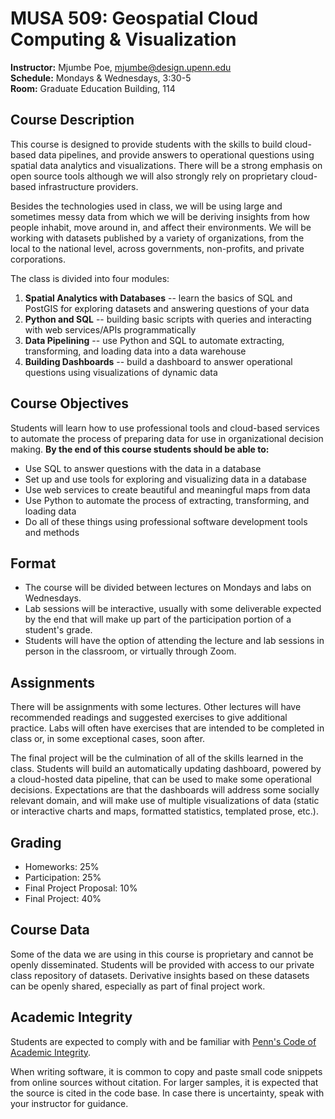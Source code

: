 # MUSA 509: Geospatial Cloud Computing & Visualization

**Instructor:** Mjumbe Poe, mjumbe@design.upenn.edu  
**Schedule:** Mondays & Wednesdays, 3:30-5  
**Room:** Graduate Education Building, 114  

## Course Description

This course is designed to provide students with the skills to build cloud-based data pipelines, and provide answers to operational questions using spatial data analytics and visualizations. There will be a strong emphasis on open source tools although we will also strongly rely on proprietary cloud-based infrastructure providers.

Besides the technologies used in class, we will be using large and sometimes messy data from which we will be deriving insights from how people inhabit, move around in, and affect their environments. We will be working with datasets published by a variety of organizations, from the local to the national level, across governments, non-profits, and private corporations.

The class is divided into four modules:

1. **Spatial Analytics with Databases** -- learn the basics of SQL and PostGIS for exploring datasets and answering questions of your data
2. **Python and SQL** -- building basic scripts with queries and interacting with web services/APIs programmatically
3. **Data Pipelining** -- use Python and SQL to automate extracting, transforming, and loading data into a data warehouse
4. **Building Dashboards** -- build a dashboard to answer operational questions using visualizations of dynamic data

## Course Objectives

Students will learn how to use professional tools and cloud-based services to automate the process of preparing data for use in organizational decision making. **By the end of this course students should be able to:**
* Use SQL to answer questions with the data in a database
* Set up and use tools for exploring and visualizing data in a database
* Use web services to create beautiful and meaningful maps from data
* Use Python to automate the process of extracting, transforming, and loading data
* Do all of these things using professional software development tools and methods

## Format

* The course will be divided between lectures on Mondays and labs on Wednesdays.
* Lab sessions will be interactive, usually with some deliverable expected by the end that will make up part of the participation portion of a student's grade.
* Students will have the option of attending the lecture and lab sessions in person in the classroom, or virtually through Zoom.

## Assignments

There will be assignments with some lectures. Other lectures will have recommended readings and suggested exercises to give additional practice. Labs will often have exercises that are intended to be completed in class or, in some exceptional cases, soon after.

The final project will be the culmination of all of the skills learned in the class. Students will build an automatically updating dashboard, powered by a cloud-hosted data pipeline, that can be used to make some operational decisions. Expectations are that the dashboards will address some socially relevant domain, and will make use of multiple visualizations of data (static or interactive charts and maps, formatted statistics, templated prose, etc.).

## Grading

* Homeworks: 25%
* Participation: 25%
* Final Project Proposal: 10%
* Final Project: 40%

## Course Data

Some of the data we are using in this course is proprietary and cannot be openly disseminated. Students will be provided with access to our private class repository of datasets. Derivative insights based on these datasets can be openly shared, especially as part of final project work.

## Academic Integrity

Students are expected to comply with and be familiar with [Penn's Code of Academic Integrity](https://catalog.upenn.edu/pennbook/code-of-academic-integrity).

When writing software, it is common to copy and paste small code snippets from online sources without citation. For larger samples, it is expected that the source is cited in the code base. In case there is uncertainty, speak with your instructor for guidance.
